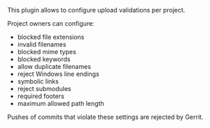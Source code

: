 This plugin allows to configure upload validations per project.

Project owners can configure:

- blocked file extensions
- invalid filenames
- blocked mime types
- blocked keywords
- allow duplicate filenames
- reject Windows line endings
- symbolic links
- reject submodules
- required footers
- maximum allowed path length

Pushes of commits that violate these settings are rejected by Gerrit.